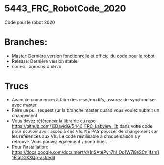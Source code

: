# 5443_FRC_RobotCode_2020
Code pour le robot 2020

# Branches:

- Master: Dernière version fonctionnelle et officiel du code pour le robot
- Release: Dernière version stable
- nom-x : branche d'élève

# Trucs

- Avant de commencer à faire des tests/modifs, assurez de synchroniser avec master
- Faire un pull request sur la branche master quand vous voulez submit un changement
- Vous devez référencer la librairie du repo https://github.com/13DavidG/5443_FRC_Labview_lib dans votre code pour pouvoir avoir accès à ces VIs, NE PAS pousser de changement sur les références aux VIs. Le code réutilisable à chaque saison s'y retrouve. Vous pouvez également y contribuer.
- Pour l'installation: https://docs.google.com/document/d/1nSAtePyh7hl_Oo1W7i8eSCnIjfsm11EtaDGXXQp-asI/edit
